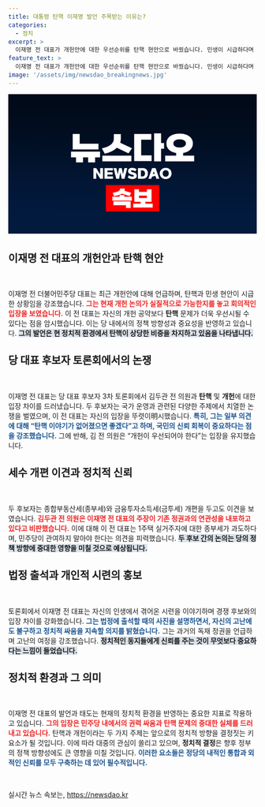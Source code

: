 ```yaml
---
title: 대통령 탄핵 이재명 발언 주목받는 이유는?
categories:
  - 정치
excerpt: >
  이재명 전 대표가 개헌안에 대한 우선순위를 탄핵 현안으로 바꿨습니다. 민생이 시급하다며 개헌 논의에 회의적 입장을 보인 그는, 세금 정책에서도 김두관과 신경전을 벌였습니다.
feature_text: >
  이재명 전 대표가 개헌안에 대한 우선순위를 탄핵 현안으로 바꿨습니다. 민생이 시급하다며 개헌 논의에 회의적 입장을 보인 그는, 세금 정책에서도 김두관과 신경전을 벌였습니다.
image: '/assets/img/newsdao_breakingnews.jpg'
---
```


<p><img src="/assets/img/newsdao_breakingnews.jpg" alt="firstkoreanews 속보" /></p>

<h2 data-ke-size="size26">이재명 전 대표의 개헌안과 탄핵 현안</h2>

<p data-ke-size="size16">&nbsp;</p>

<p>이재명 전 더불어민주당 대표는 최근 개헌안에 대해 언급하며, 탄핵과 민생 현안이 시급한 상황임을 강조했습니다. <b><span style="color: #ee2323;">그는 현재 개헌 논의가 실질적으로 가능한지를 놓고 회의적인 입장을 보였습니다.</span></b> 이 전 대표는 자신의 개헌 공약보다 <strong>탄핵</strong> 문제가 더욱 우선시될 수 있다는 점을 암시했습니다. 이는 당 내에서의 정책 방향성과 중요성을 반영하고 있습니다. <b><span style="background-color: #21538527;">그의 발언은 현 정치적 환경에서 탄핵이 상당한 비중을 차지하고 있음을 나타냅니다.</span></b> </p>

<h2 data-ke-size="size26">당 대표 후보자 토론회에서의 논쟁</h2>

<p data-ke-size="size16">&nbsp;</p>

<p>이재명 전 대표는 당 대표 후보자 3차 토론회에서 김두관 전 의원과 <strong>탄핵</strong> 및 <strong>개헌</strong>에 대한 입장 차이를 드러냈습니다. 두 후보자는 국가 운영과 관련된 다양한 주제에서 치열한 논쟁을 벌였으며, 이 전 대표는 자신의 입장을 뚜렷이明시했습니다. <b><span style="color: #1a5490;">특히, 그는 일부 의견에 대해 “탄핵 이야기가 없어졌으면 좋겠다”고 하며, 국민의 신뢰 회복이 중요하다는 점을 강조했습니다.</span></b> 그에 반해, 김 전 의원은 “개헌이 우선되어야 한다”는 입장을 유지했습니다. </p>

<h2 data-ke-size="size26">세수 개편 이견과 정치적 신뢰</h2>

<p data-ke-size="size16">&nbsp;</p>

<p>두 후보자는 종합부동산세(종부세)와 금융투자소득세(금투세) 개편을 두고도 이견을 보였습니다. <b><span style="color: #ee2323;">김두관 전 의원은 이재명 전 대표의 주장이 기존 정권과의 연관성을 내포하고 있다고 비판했습니다.</span></b> 이에 대해 이 전 대표는 1주택 실거주자에 대한 종부세가 과도하다며, 민주당이 관여하지 말아야 한다는 의견을 피력했습니다. <b><span style="background-color: #21538527;">두 후보 간의 논의는 당의 정책 방향에 중대한 영향을 미칠 것으로 예상됩니다.</span></b> </p>

<h2 data-ke-size="size26">법정 출석과 개인적 시련의 홍보</h2>

<p data-ke-size="size16">&nbsp;</p>

<p>토론회에서 이재명 전 대표는 자신의 인생에서 겪어온 시련을 이야기하며 경쟁 후보와의 입장 차이를 강화했습니다. <b><span style="color: #1a5490;">그는 법정에 출석할 때의 사진을 설명하면서, 자신의 고난에도 불구하고 정치적 싸움을 지속할 의지를 밝혔습니다.</span></b> 그는 과거의 독재 정권을 언급하며 고난의 여정을 강조했습니다. <b><span style="background-color: #21538527;">정치적인 동지들에게 신뢰를 주는 것이 무엇보다 중요하다는 느낌이 들었습니다.</span></b> </p>

<h2 data-ke-size="size26">정치적 환경과 그 의미</h2>

<p data-ke-size="size16">&nbsp;</p>

<p>이재명 전 대표의 발언과 태도는 현재의 정치적 환경을 반영하는 중요한 지표로 작용하고 있습니다. <b><span style="color: #ee2323;">그의 입장은 민주당 내에서의 권력 싸움과 탄핵 문제의 중대한 실체를 드러내고 있습니다.</span></b> 탄핵과 개헌이라는 두 가지 주제는 앞으로의 정치적 방향을 결정짓는 키 요소가 될 것입니다. 이에 따라 대중의 관심이 쏠리고 있으며, <strong>정치적 결정</strong>은 향후 정부의 정책 방향성에도 큰 영향을 미칠 것입니다. <b><span style="color: #1a5490;">이러한 요소들은 정당의 내적인 통합과 외적인 신뢰를 모두 구축하는 데 있어 필수적입니다.</span></b></p>

<p data-ke-size="size16">&nbsp;</p>
실시간 뉴스 속보는, <a href="https://newsdao.kr" rel="dofollow">https://newsdao.kr</a>


